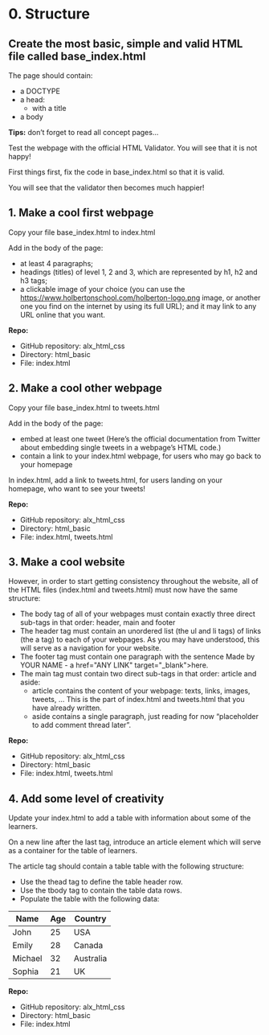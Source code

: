 # 0. Structure

## Create the most basic, simple and valid HTML file called base_index.html

The page should contain:

- a DOCTYPE
- a head:
  - with a title
- a body

**Tips:** don’t forget to read all concept pages…

Test the webpage with the official HTML Validator. You will see that it is not happy!

First things first, fix the code in base_index.html so that it is valid.

You will see that the validator then becomes much happier!

## 1. Make a cool first webpage

Copy your file base_index.html to index.html

Add in the body of the page:

- at least 4 paragraphs;
- headings (titles) of level 1, 2 and 3, which are represented by h1, h2 and h3 tags;
- a clickable image of your choice (you can use the <https://www.holbertonschool.com/holberton-logo.png> image, or another one you find on the internet by using its full URL); and it may link to any URL online that you want.

**Repo:**

- GitHub repository: alx_html_css
- Directory: html_basic
- File: index.html

## 2. Make a cool other webpage

Copy your file base_index.html to tweets.html

Add in the body of the page:

- embed at least one tweet (Here’s the official documentation from Twitter about embedding single tweets in a webpage’s HTML code.)
- contain a link to your index.html webpage, for users who may go back to your homepage

In index.html, add a link to tweets.html, for users landing on your homepage, who want to see your tweets!

**Repo:**

- GitHub repository: alx_html_css
- Directory: html_basic
- File: index.html, tweets.html

## 3. Make a cool website

However, in order to start getting consistency throughout the website, all of the HTML files (index.html and tweets.html) must now have the same structure:

- The body tag of all of your webpages must contain exactly three direct sub-tags in that order: header, main and footer
- The header tag must contain an unordered list (the ul and li tags) of links (the a tag) to each of your webpages. As you may have understood, this will serve as a navigation for your website.
- The footer tag must contain one paragraph with the sentence Made by YOUR NAME - a href="ANY LINK" target="_blank">here.
- The main tag must contain two direct sub-tags in that order: article and aside:
  - article contains the content of your webpage: texts, links, images, tweets, … This is the part of index.html and tweets.html that you have already written.
  - aside contains a single paragraph, just reading for now “placeholder to add comment thread later”.

**Repo:**

- GitHub repository: alx_html_css
- Directory: html_basic
- File: index.html, tweets.html

## 4. Add some level of creativity

Update your index.html to add a table with information about some of the learners.

On a new line after the last </aside> tag, introduce an article element which will serve as a container for the table of learners.

The article tag should contain a table table with the following structure:

- Use the thead tag to define the table header row.
- Use the tbody tag to contain the table data rows.
- Populate the table with the following data:

|   Name  |   Age   | Country |
| ------- | ------- | ------- |
|   John  |    25   |   USA   |
|   Emily |    28   |  Canada |
| Michael |    32   |Australia|
|  Sophia |    21   |    UK   |

**Repo:**

- GitHub repository: alx_html_css
- Directory: html_basic
- File: index.html
